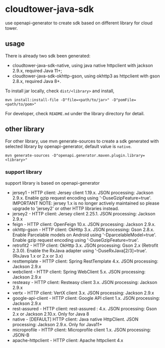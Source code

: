 # cloudtower-java-sdk

use openapi-generator to create sdk based on different library for cloud tower.

## usage

There is already two sdk been generated:

- cloudtower-java-sdk-native, using java native httpclient with jackson 2.9.x, required Java 11+;
- cloudtower-java-sdk-okhttp-gson, using okhttp3 as httpclient with gson 2.8.x, required Java 8+.

To install jar locally, check `dist/<library>` and install,

```shell
mvn install:install-file -D"file=<path/to/jar>" -D"pomFile=<path/to/pom>"
```

For developer, check `README.md` under the library directory for detail.

## other library
For other library, use mvn generate-sources to create a sdk generated with selected library by openapi-generator, default value is `native`.

```shell
mvn generate-sources -D"openapi.generator.maven.plugin.library=<library>"
```

### support library

support library is based on openapi-generator

- jersey1 - HTTP client: Jersey client 1.19.x. JSON processing: Jackson 2.9.x. Enable gzip request encoding using '-DuseGzipFeature=true'. IMPORTANT NOTE: jersey 1.x is no longer actively maintained so please upgrade to 'jersey2' or other HTTP libraries instead.
- jersey2 - HTTP client: Jersey client 2.25.1. JSON processing: Jackson 2.9.x
- feign - HTTP client: OpenFeign 10.x. JSON processing: Jackson 2.9.x.
- okhttp-gson - HTTP client: OkHttp 3.x. JSON processing: Gson 2.8.x. Enable Parcelable models on Android using '-DparcelableModel=true'. Enable gzip request encoding using '-DuseGzipFeature=true'.
- retrofit2 - HTTP client: OkHttp 3.x. JSON processing: Gson 2.x (Retrofit 2.3.0). Enable the RxJava adapter using '-DuseRxJava[2/3]=true'. (RxJava 1.x or 2.x or 3.x)
- resttemplate - HTTP client: Spring RestTemplate 4.x. JSON processing: Jackson 2.9.x
- webclient - HTTP client: Spring WebClient 5.x. JSON processing: Jackson 2.9.x
- resteasy - HTTP client: Resteasy client 3.x. JSON processing: Jackson 2.9.x
- vertx - HTTP client: VertX client 3.x. JSON processing: Jackson 2.9.x
- google-api-client - HTTP client: Google API client 1.x. JSON processing: Jackson 2.9.x
- rest-assured - HTTP client: rest-assured : 4.x. JSON processing: Gson 2.x or Jackson 2.10.x. Only for Java 8
- native - [DEFAULT] HTTP client: Java native HttpClient. JSON processing: Jackson 2.9.x. Only for Java11+
- microprofile - HTTP client: Microprofile client 1.x. JSON processing: JSON-B
- apache-httpclient - HTTP client: Apache httpclient 4.x
